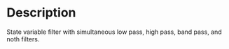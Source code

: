 # Description
State variable filter with simultaneous low pass, high pass, band pass, and noth filters.